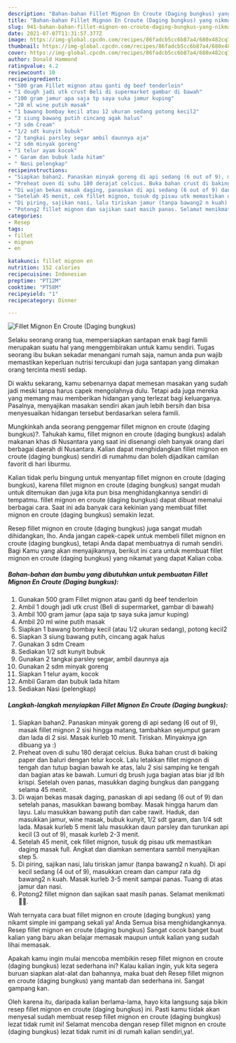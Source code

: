```yaml
---
description: "Bahan-bahan Fillet Mignon En Croute (Daging bungkus) yang nikmat Untuk Jualan"
title: "Bahan-bahan Fillet Mignon En Croute (Daging bungkus) yang nikmat Untuk Jualan"
slug: 941-bahan-bahan-fillet-mignon-en-croute-daging-bungkus-yang-nikmat-untuk-jualan
date: 2021-07-07T11:31:57.377Z
image: https://img-global.cpcdn.com/recipes/86fadcb5cc6b87a4/680x482cq70/fillet-mignon-en-croute-daging-bungkus-foto-resep-utama.jpg
thumbnail: https://img-global.cpcdn.com/recipes/86fadcb5cc6b87a4/680x482cq70/fillet-mignon-en-croute-daging-bungkus-foto-resep-utama.jpg
cover: https://img-global.cpcdn.com/recipes/86fadcb5cc6b87a4/680x482cq70/fillet-mignon-en-croute-daging-bungkus-foto-resep-utama.jpg
author: Donald Hammond
ratingvalue: 4.2
reviewcount: 10
recipeingredient:
- "500 gram Fillet mignon atau ganti dg beef tenderloin"
- "1 dough jadi utk crust Beli di supermarket gambar di bawah"
- "100 gram jamur apa saja tp saya suka jamur kuping"
- "20 ml wine putih masak"
- "1 bawang bombay kecil atau 12 ukuran sedang potong kecil2"
- "3 siung bawang putih cincang agak halus"
- "3 sdm Cream"
- "1/2 sdt kunyit bubuk"
- "2 tangkai parsley segar ambil daunnya aja"
- "2 sdm minyak goreng"
- "1 telur ayam kocok"
- " Garam dan bubuk lada hitam"
- " Nasi pelengkap"
recipeinstructions:
- "Siapkan bahan2. Panaskan minyak goreng di api sedang (6 out of 9), masak fillet mignon 2 sisi hingga matang, tambahkan sejumput garam dan lada di 2 sisi. Masak kurleb 10 menit. Tiriskan. Minyaknya jgn dibuang ya :)"
- "Preheat oven di suhu 180 derajat celcius. Buka bahan crust di baking paper dan baluri dengan telur kocok. Lalu letakkan fillet mignon di tengah dan tutup bagian bawah ke atas, lalu 2 sisi samping ke tengah dan bagian atas ke bawah. Lumuri dg brush juga bagian atas biar jd lbh krispi. Setelah oven panas, masukkan daging bungkus dan panggang selama 45 menit."
- "Di wajan bekas masak daging, panaskan di api sedang (6 out of 9) dan setelah panas, masukkan bawang bombay. Masak hingga harum dan layu. Lalu masukkan bawang putih dan cabe rawit. Haduk, dan masukkan jamur, wine masak, bubuk kunyit, 1/2 sdt garam, dan 1/4 sdt lada. Masak kurleb 5 menit lalu masukkan daun parsley dan turunkan api kecil (3 out of 9), masak kurleb 2-3 menit."
- "Setelah 45 menit, cek fillet mignon, tusuk dg pisau utk memastikan daging masak full. Angkat dan diamkan sementara sambil menyajikan step 5."
- "Di piring, sajikan nasi, lalu tiriskan jamur (tanpa bawang2 n kuah). Di api kecil sedang (4 out of 9), masukkan cream dan campur rata dg bawang2 n kuah. Masak kurleb 3-5 menit sampai panas. Tuang di atas jamur dan nasi."
- "Potong2 fillet mignon dan sajikan saat masih panas. Selamat menikmati 🤗🍴."
categories:
- Resep
tags:
- fillet
- mignon
- en

katakunci: fillet mignon en 
nutrition: 152 calories
recipecuisine: Indonesian
preptime: "PT12M"
cooktime: "PT58M"
recipeyield: "1"
recipecategory: Dinner

---
```



![Fillet Mignon En Croute (Daging bungkus)](https://img-global.cpcdn.com/recipes/86fadcb5cc6b87a4/680x482cq70/fillet-mignon-en-croute-daging-bungkus-foto-resep-utama.jpg)

Selaku seorang orang tua, mempersiapkan santapan enak bagi famili merupakan suatu hal yang menggembirakan untuk kamu sendiri. Tugas seorang ibu bukan sekadar menangani rumah saja, namun anda pun wajib memastikan keperluan nutrisi tercukupi dan juga santapan yang dimakan orang tercinta mesti sedap.

Di waktu  sekarang, kamu sebenarnya dapat memesan masakan yang sudah jadi meski tanpa harus capek mengolahnya dulu. Tetapi ada juga mereka yang memang mau memberikan hidangan yang terlezat bagi keluarganya. Pasalnya, menyajikan masakan sendiri akan jauh lebih bersih dan bisa menyesuaikan hidangan tersebut berdasarkan selera famili. 



Mungkinkah anda seorang penggemar fillet mignon en croute (daging bungkus)?. Tahukah kamu, fillet mignon en croute (daging bungkus) adalah makanan khas di Nusantara yang saat ini disenangi oleh banyak orang dari berbagai daerah di Nusantara. Kalian dapat menghidangkan fillet mignon en croute (daging bungkus) sendiri di rumahmu dan boleh dijadikan camilan favorit di hari liburmu.

Kalian tidak perlu bingung untuk menyantap fillet mignon en croute (daging bungkus), karena fillet mignon en croute (daging bungkus) sangat mudah untuk ditemukan dan juga kita pun bisa menghidangkannya sendiri di tempatmu. fillet mignon en croute (daging bungkus) dapat dibuat memalui berbagai cara. Saat ini ada banyak cara kekinian yang membuat fillet mignon en croute (daging bungkus) semakin lezat.

Resep fillet mignon en croute (daging bungkus) juga sangat mudah dihidangkan, lho. Anda jangan capek-capek untuk membeli fillet mignon en croute (daging bungkus), tetapi Anda dapat membuatnya di rumah sendiri. Bagi Kamu yang akan menyajikannya, berikut ini cara untuk membuat fillet mignon en croute (daging bungkus) yang nikamat yang dapat Kalian coba.

<!--inarticleads1-->

##### Bahan-bahan dan bumbu yang dibutuhkan untuk pembuatan Fillet Mignon En Croute (Daging bungkus):

1. Gunakan 500 gram Fillet mignon atau ganti dg beef tenderloin
1. Ambil 1 dough jadi utk crust (Beli di supermarket, gambar di bawah)
1. Ambil 100 gram jamur (apa saja tp saya suka jamur kuping)
1. Ambil 20 ml wine putih masak
1. Siapkan 1 bawang bombay kecil (atau 1/2 ukuran sedang), potong kecil2
1. Siapkan 3 siung bawang putih, cincang agak halus
1. Gunakan 3 sdm Cream
1. Sediakan 1/2 sdt kunyit bubuk
1. Gunakan 2 tangkai parsley segar, ambil daunnya aja
1. Gunakan 2 sdm minyak goreng
1. Siapkan 1 telur ayam, kocok
1. Ambil  Garam dan bubuk lada hitam
1. Sediakan  Nasi (pelengkap)




<!--inarticleads2-->

##### Langkah-langkah menyiapkan Fillet Mignon En Croute (Daging bungkus):

1. Siapkan bahan2. Panaskan minyak goreng di api sedang (6 out of 9), masak fillet mignon 2 sisi hingga matang, tambahkan sejumput garam dan lada di 2 sisi. Masak kurleb 10 menit. Tiriskan. Minyaknya jgn dibuang ya :)
1. Preheat oven di suhu 180 derajat celcius. Buka bahan crust di baking paper dan baluri dengan telur kocok. Lalu letakkan fillet mignon di tengah dan tutup bagian bawah ke atas, lalu 2 sisi samping ke tengah dan bagian atas ke bawah. Lumuri dg brush juga bagian atas biar jd lbh krispi. Setelah oven panas, masukkan daging bungkus dan panggang selama 45 menit.
1. Di wajan bekas masak daging, panaskan di api sedang (6 out of 9) dan setelah panas, masukkan bawang bombay. Masak hingga harum dan layu. Lalu masukkan bawang putih dan cabe rawit. Haduk, dan masukkan jamur, wine masak, bubuk kunyit, 1/2 sdt garam, dan 1/4 sdt lada. Masak kurleb 5 menit lalu masukkan daun parsley dan turunkan api kecil (3 out of 9), masak kurleb 2-3 menit.
1. Setelah 45 menit, cek fillet mignon, tusuk dg pisau utk memastikan daging masak full. Angkat dan diamkan sementara sambil menyajikan step 5.
1. Di piring, sajikan nasi, lalu tiriskan jamur (tanpa bawang2 n kuah). Di api kecil sedang (4 out of 9), masukkan cream dan campur rata dg bawang2 n kuah. Masak kurleb 3-5 menit sampai panas. Tuang di atas jamur dan nasi.
1. Potong2 fillet mignon dan sajikan saat masih panas. Selamat menikmati 🤗🍴.




Wah ternyata cara buat fillet mignon en croute (daging bungkus) yang nikamt simple ini gampang sekali ya! Anda Semua bisa menghidangkannya. Resep fillet mignon en croute (daging bungkus) Sangat cocok banget buat kalian yang baru akan belajar memasak maupun untuk kalian yang sudah lihai memasak.

Apakah kamu ingin mulai mencoba membikin resep fillet mignon en croute (daging bungkus) lezat sederhana ini? Kalau kalian ingin, yuk kita segera buruan siapkan alat-alat dan bahannya, maka buat deh Resep fillet mignon en croute (daging bungkus) yang mantab dan sederhana ini. Sangat gampang kan. 

Oleh karena itu, daripada kalian berlama-lama, hayo kita langsung saja bikin resep fillet mignon en croute (daging bungkus) ini. Pasti kamu tiidak akan menyesal sudah membuat resep fillet mignon en croute (daging bungkus) lezat tidak rumit ini! Selamat mencoba dengan resep fillet mignon en croute (daging bungkus) lezat tidak rumit ini di rumah kalian sendiri,ya!.

